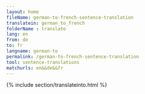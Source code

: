 ```yaml
---
layout: home
fileName: german-to-french-sentence-translation
translatein: german_to_french
folderName : translate
lang: en
from: de
to: fr
langname: german-to
permalink: /german-to-french-sentence-translation
tool: sentence-translations
matchurls: en&&de&&fr
---
```

{% include section/translateinto.html %}
